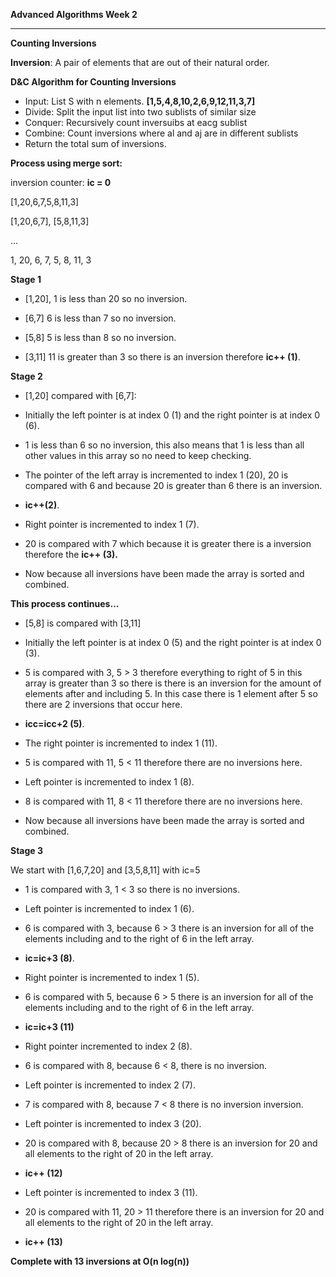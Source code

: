 **Advanced Algorithms Week 2**



***

**Counting Inversions**



**Inversion**: A pair of elements that are out of their natural order.

**D&C Algorithm for Counting Inversions**

- Input: List S with n elements. **[1,5,4,8,10,2,6,9,12,11,3,7]**
- Divide: Split the input list into two sublists of similar size
- Conquer: Recursively count inversuibs at eacg sublist
- Combine: Count inversions where al and aj are in different sublists
- Return the total sum of inversions.



**Process using merge sort:**

inversion counter: **ic = 0**

[1,20,6,7,5,8,11,3]

[1,20,6,7], [5,8,11,3]

…

1, 20, 6, 7, 5, 8, 11, 3

**Stage 1**

- [1,20], 1 is less than 20 so no inversion.

- [6,7] 6 is less than 7 so no inversion.

- [5,8] 5 is less than 8 so no inversion.

- [3,11] 11 is greater than 3 so there is an inversion therefore **ic++ (1)**.

**Stage 2**

- [1,20] compared with [6,7]:
- Initially the left pointer is at index 0 (1) and the right pointer is at index 0 (6).

- 1 is less than 6 so no inversion, this also means that 1 is less than all other values in this array so no need to keep checking.

- The pointer of the left array is incremented to index 1 (20), 20 is compared with 6 and because 20 is greater than 6 there is an inversion. 
- **ic++(2)**. 
- Right pointer is incremented to index 1 (7).
- 20 is compared with 7 which because it is greater there is a inversion therefore the **ic++ (3).**

- Now because all inversions have been made the array is sorted and combined.

**This process continues…**

- [5,8] is compared with [3,11]

- Initially the left pointer is at index 0 (5) and the right pointer is at index 0 (3).

- 5 is compared with 3, 5 > 3 therefore everything to right of 5 in this array is greater than 3 so there is there is an inversion for the amount of elements after and including 5. In this case there is 1 element after 5 so there are 2 inversions that occur here. 
- **icc=icc+2 (5)**.

- The right pointer is incremented to index 1 (11). 
- 5 is compared with 11, 5 < 11 therefore there are no inversions here. 
- Left pointer is incremented to index 1 (8). 
- 8 is compared with 11, 8 < 11 therefore there are no inversions here.

- Now because all inversions have been made the array is sorted and combined.

**Stage 3**

We start with [1,6,7,20] and [3,5,8,11] with ic=5

- 1 is compared with 3, 1 < 3 so there is no inversions.

- Left pointer is incremented to index 1 (6).
- 6 is compared with 3, because 6 > 3 there is an inversion for all of the elements including and to the right of 6 in the left array.
- **ic=ic+3 (8)**.
- Right pointer is incremented to index 1 (5).
- 6 is compared with 5, because 6 > 5 there is an inversion for all of the elements including and to the right of 6 in the left array. 
- **ic=ic+3 (11)**
- Right pointer incremented to index 2 (8).
- 6 is compared with 8, because 6 < 8, there is no inversion.
- Left pointer is incremented to index 2 (7).
- 7 is compared with 8, because 7 < 8 there is no inversion inversion.
- Left pointer is incremented to index 3 (20).
- 20 is compared with 8, because 20 > 8 there is an inversion for 20 and all elements to the right of 20 in the left array.
- **ic++ (12)**

- Left pointer is incremented to index 3 (11).
- 20 is compared with 11, 20 > 11 therefore there is an inversion for 20 and all elements to the right of 20 in the left array.
- **ic++ (13)**

**Complete with 13 inversions at O(n log(n))**

